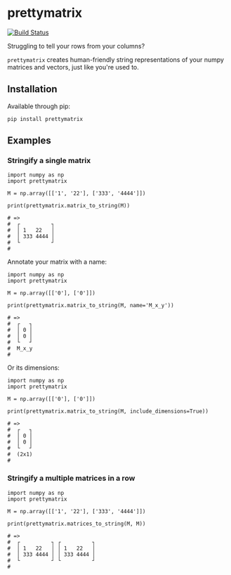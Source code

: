 prettymatrix
============

[![Build Status](https://travis-ci.org/samueljamesbell/prettymatrix.svg?branch=master)](https://travis-ci.org/samueljamesbell/prettymatrix)

Struggling to tell your rows from your columns?

`prettymatrix` creates human-friendly string representations of your numpy matrices and vectors, just like you're used
to.

Installation
------------
Available through pip:

```
pip install prettymatrix
```

Examples
--------
### Stringify a single matrix
```
import numpy as np
import prettymatrix

M = np.array([['1', '22'], ['333', '4444']])

print(prettymatrix.matrix_to_string(M))

# =>
#  ┌          ┐
#  │ 1   22   │
#  │ 333 4444 │
#  └          ┘
#
```

Annotate your matrix with a name:

```
import numpy as np
import prettymatrix

M = np.array([['0'], ['0']])

print(prettymatrix.matrix_to_string(M, name='M_x_y'))

# =>
#  ┌   ┐
#  │ 0 │
#  │ 0 │
#  └   ┘
#  M_x_y
#
```

Or its dimensions:

```
import numpy as np
import prettymatrix

M = np.array([['0'], ['0']])

print(prettymatrix.matrix_to_string(M, include_dimensions=True))

# =>
#  ┌   ┐
#  │ 0 │
#  │ 0 │
#  └   ┘
#  (2x1)
#
```

### Stringify a multiple matrices in a row
```
import numpy as np
import prettymatrix

M = np.array([['1', '22'], ['333', '4444']])

print(prettymatrix.matrices_to_string(M, M))

# =>
#  ┌          ┐ ┌          ┐
#  │ 1   22   │ │ 1   22   │
#  │ 333 4444 │ │ 333 4444 │
#  └          ┘ └          ┘
#
```
